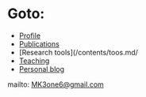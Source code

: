 # Goto:

- [Profile](/contents/profile.md)
- [Publications](/contents/publications.md)
- [Research tools](/contents/toos.md/
- [Teaching](/contents/teaching.md)
- [Personal blog](/blog/220508.md)

mailto: MK3one6@gmail.com
